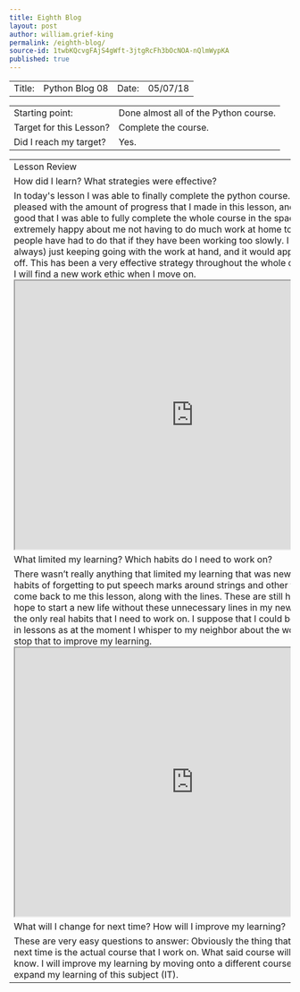 ```yaml
---
title: Eighth Blog
layout: post
author: william.grief-king
permalink: /eighth-blog/
source-id: 1twbKQcvgFAjS4gWft-3jtgRcFh3bOcNOA-nQlmWypKA
published: true
---
```

<table>
  <tr>
    <td>Title:</td>
    <td>Python Blog 08</td>
    <td>Date:</td>
    <td>05/07/18</td>
  </tr>
</table>


<table>
  <tr>
    <td>Starting point:</td>
    <td>Done almost all of the Python course.</td>
  </tr>
  <tr>
    <td>Target for this Lesson?</td>
    <td>Complete the course.</td>
  </tr>
  <tr>
    <td>Did I reach my target? 
</td>
    <td>Yes.</td>
  </tr>
</table>


<table>
  <tr>
    <td>Lesson Review</td>
  </tr>
  <tr>
    <td>How did I learn? What strategies were effective? </td>
  </tr>
  <tr>
    <td>In today's lesson I was able to finally complete the python course. I am extremely pleased with the amount of progress that I made in this lesson, and I think that it is good that I was able to fully complete the whole course in the space of 8 weeks. I am extremely happy about me not having to do much work at home to catch up, as some people have had to do that if they have been working too slowly. I learnt by (as always) just keeping going with the work at hand, and it would appear that it has paid off. This has been a very effective strategy throughout the whole course, and maybe I will find a new work ethic when I move on.<iframe src="https://drive.google.com/file/d/13r_L8pD7VdT5qhscxs1TcodO6_V1jgUq/preview" width="640" height="480"></iframe>
    </td>
  </tr>
  <tr>
    <td>What limited my learning? Which habits do I need to work on? </td>
  </tr>
  <tr>
    <td>There wasn’t really anything that limited my learning that was new, however, my old habits of forgetting to put speech marks around strings and other things like that did come back to me this lesson, along with the lines. These are still haunting me, and I hope to start a new life without these unnecessary lines in my new course. These are the only real habits that I need to work on. I suppose that I could be a little bit quieter in lessons as at the moment I whisper to my neighbor about the work a bit, so I could stop that to improve my learning. <iframe src="https://drive.google.com/file/d/19qmD2PeMUEqdcXy2x1k9aN76T3WvZTiu/preview" width="640" height="480"></iframe>
    </td>
  </tr>
  <tr>
    <td>What will I change for next time? How will I improve my learning?</td>
  </tr>
  <tr>
    <td>These are very easy questions to answer:
Obviously the thing that I will change for next time is the actual course that I work on. What said course will be, I do not yet know. I will improve my learning by moving onto a different course, therefore I shall expand my learning of this subject (IT). </td>
  </tr>
</table>


